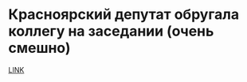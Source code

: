 # Красноярский депутат обругала коллегу на заседании (очень смешно)



[LINK](https://varlamov.ru/2614377.html)